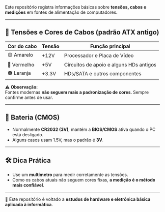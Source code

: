 Este repositório registra informações básicas sobre **tensões, cabos e medições** em fontes de alimentação de computadores.

---

## 🔌 Tensões e Cores de Cabos (padrão ATX antigo)

| Cor do cabo | Tensão | Função principal |
|-------------|--------|------------------|
| 🟡 Amarelo  | +12V   | Processador e Placa de Vídeo |
| 🔴 Vermelho | +5V    | Circuitos de apoio e alguns HDs antigos |
| 🟠 Laranja  | +3.3V  | HDs/SATA e outros componentes |

⚠️ **Observação:**  
Fontes modernas **não seguem mais a padronização de cores**. Sempre confirme antes de usar.

---

## 🔋 Bateria (CMOS)

- Normalmente **CR2032 (3V)**, mantém a **BIOS/CMOS** ativa quando o PC está desligado.  
- Alguns casos usam 1.5V, mas o padrão é **3V**.

---

## 🛠️ Dica Prática

- Use um **multímetro** para medir corretamente as tensões.  
- Como os cabos atuais não seguem cores fixas, **a medição é o método mais confiável**.  

---

📌 Este repositório é voltado a **estudos de hardware e eletrônica básica aplicada à informática**.

